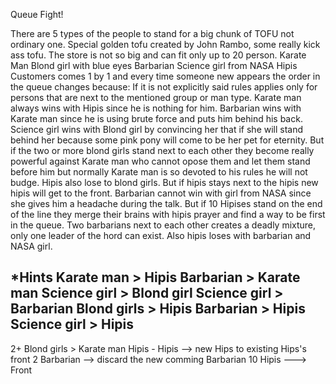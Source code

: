 Queue Fight!

There are 5 types of the people to stand for a big chunk of TOFU not ordinary one. Special golden tofu created by John Rambo, some really kick ass tofu. The store is not so big and can fit only up to 20 person.
  Karate Man
  Blond girl with blue eyes
  Barbarian
  Science girl from NASA
  Hipis
Customers comes 1 by 1 and every time someone new appears the order in the queue changes because:
If it is not explicitly said rules applies only for persons that are next to the mentioned group or man type.
Karate man always wins with Hipis since he is nothing for him. Barbarian wins with Karate man since he is using brute force and puts him behind his back. Science girl wins with Blond girl by convincing her that if she will stand behind her because some pink pony will come to be her pet for eternity. But if the two or more blond girls stand next to each other they become really powerful against Karate man who cannot opose them and let them stand before him but normally Karate man is so devoted to his rules he will not budge. Hipis also lose to blond girls. But if hipis stays next to the hipis new hipis will get to the front. Barbarian cannot win with girl from NASA since she gives him a headache during the talk. But if 10 Hipises stand on the end of the line they merge their brains with hipis prayer and find a way to be first in the queue. Two barbarians next to each other creates a deadly mixture, only one leader of the hord can exist. Also hipis loses with barbarian and NASA girl.

*Hints
  Karate man  > Hipis
  Barbarian  > Karate man
  Science girl > Blond girl
  Science girl > Barbarian
  Blond girls > Hipis
  Barbarian > Hipis
  Science girl > Hipis
  -------------------------
  2+ Blond girls > Karate man
  Hipis - Hipis --> new Hips to existing Hips's  front
  2 Barbarian --> discard the new comming Barbarian
  10 Hipis ---> Front

